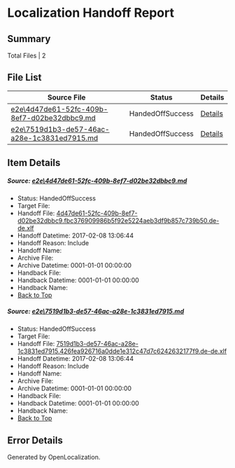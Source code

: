 # <a name='report-top'></a> Localization Handoff Report

## Summary
 Total Files | 2

## File List
 Source File | Status | Details 
 ----------- | ------ | ------- 
 [e2e\4d47de61-52fc-409b-8ef7-d02be32dbbc9.md](https://github.com/OpenLocalizationTestOrg/ol-test0/blob/76217d02dd9705d8181a3ccff11a71d939c9878a/e2e/4d47de61-52fc-409b-8ef7-d02be32dbbc9.md) | HandedOffSuccess | [Details](#b82215bef8577aba9d07e0542e08b7a122a33d2c1)
 [e2e\7519d1b3-de57-46ac-a28e-1c3831ed7915.md](https://github.com/OpenLocalizationTestOrg/ol-test0/blob/76217d02dd9705d8181a3ccff11a71d939c9878a/e2e/7519d1b3-de57-46ac-a28e-1c3831ed7915.md) | HandedOffSuccess | [Details](#90cbbee0c92891b2aa5bb1b0bc9e7ff8094742ec2)

## Item Details
##### <a name='b82215bef8577aba9d07e0542e08b7a122a33d2c1'></a> Source: [e2e\4d47de61-52fc-409b-8ef7-d02be32dbbc9.md](https://github.com/OpenLocalizationTestOrg/ol-test0/blob/76217d02dd9705d8181a3ccff11a71d939c9878a/e2e/4d47de61-52fc-409b-8ef7-d02be32dbbc9.md)
* Status: HandedOffSuccess
* Target File: 
* Handoff File: [4d47de61-52fc-409b-8ef7-d02be32dbbc9.fbc376909986b5f92e5224aeb3df9b857c739b50.de-de.xlf](https://github.com/OpenLocalizationTestOrg/ol-test0-handoff/blob/1c5ff013a0294da82a9440e454e9b3a33462e96a/ol-handoff/OpenLocalizationTestOrg/ol-test0-dede/shujia/ht/4d47de61-52fc-409b-8ef7-d02be32dbbc9.fbc376909986b5f92e5224aeb3df9b857c739b50.de-de.xlf)
* Handoff Datetime: 2017-02-08 13:06:44
* Handoff Reason: Include
* Handoff Name: 
* Archive File: 
* Archive Datetime: 0001-01-01 00:00:00
* Handback File: 
* Handback Datetime: 0001-01-01 00:00:00
* Handback Name: 
* [Back to Top](#report-top)

##### <a name='90cbbee0c92891b2aa5bb1b0bc9e7ff8094742ec2'></a> Source: [e2e\7519d1b3-de57-46ac-a28e-1c3831ed7915.md](https://github.com/OpenLocalizationTestOrg/ol-test0/blob/76217d02dd9705d8181a3ccff11a71d939c9878a/e2e/7519d1b3-de57-46ac-a28e-1c3831ed7915.md)
* Status: HandedOffSuccess
* Target File: 
* Handoff File: [7519d1b3-de57-46ac-a28e-1c3831ed7915.426fea926716a0dde1e312c47d7c6242632177f9.de-de.xlf](https://github.com/OpenLocalizationTestOrg/ol-test0-handoff/blob/1c5ff013a0294da82a9440e454e9b3a33462e96a/ol-handoff/OpenLocalizationTestOrg/ol-test0-dede/shujia/ht/7519d1b3-de57-46ac-a28e-1c3831ed7915.426fea926716a0dde1e312c47d7c6242632177f9.de-de.xlf)
* Handoff Datetime: 2017-02-08 13:06:44
* Handoff Reason: Include
* Handoff Name: 
* Archive File: 
* Archive Datetime: 0001-01-01 00:00:00
* Handback File: 
* Handback Datetime: 0001-01-01 00:00:00
* Handback Name: 
* [Back to Top](#report-top)


## Error Details

Generated by OpenLocalization.
